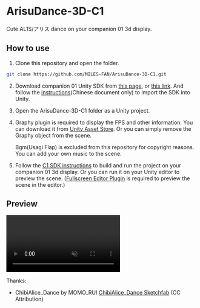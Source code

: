# ArisuDance-3D-C1
Cute AL1S/アリス dance on your companion 01 3d display.

## How to use
1. Clone this repository and open the folder.

```bash
git clone https://github.com/MILES-FAN/ArisuDance-3D-C1.git
```

2. Download companion 01 Unity SDK from [this page](https://www.openstage.ai/downloadC), or [this link](https://www.openstageai.com/download/SwizzlePackage-v1-1106.unitypackage). And follow the [instructions](https://www.openstageai.com/download/CubeVI%20Unity%E6%8F%92%E4%BB%B6SwizzlePackage%E4%BD%BF%E7%94%A8%E6%8C%87%E5%8D%97.pdf)(Chinese document only) to import the SDK into Unity.

3. Open the ArisuDance-3D-C1 folder as a Unity project.

4. Graphy plugin is required to display the FPS and other information. You can download it from [Unity Asset Store](https://assetstore.unity.com/packages/tools/gui/graphy-ultimate-fps-counter-stats-monitor-debugger-105778). Or you can simply remove the Graphy object from the scene. 
   
   Bgm(Usagi Flap) is excluded from this repository for copyright reasons. You can add your own music to the scene.

5. Follow the [C1 SDK instructions](https://www.openstageai.com/download/CubeVI%20Unity%E6%8F%92%E4%BB%B6SwizzlePackage%E4%BD%BF%E7%94%A8%E6%8C%87%E5%8D%97.pdf) to build and run the project on your companion 01 3d display. Or you can run it on your Unity editor to preview the scene. ([Fullscreen Editor Plugin](https://assetstore.unity.com/packages/tools/utilities/fullscreen-editor-69534) is required to preview the scene in the editor.)

## Preview
<div><video controls src="./Media/dance.mp4" muted="false"></video></div>

Thanks:
 - ChibiAlice_Dance by MOMO_RUI [ChibiAlice_Dance Sketchfab](https://sketchfab.com/3d-models/chibialice-dance-52ef31dd48b94fe28c867b7b8fa144b6) (CC Attribution)
